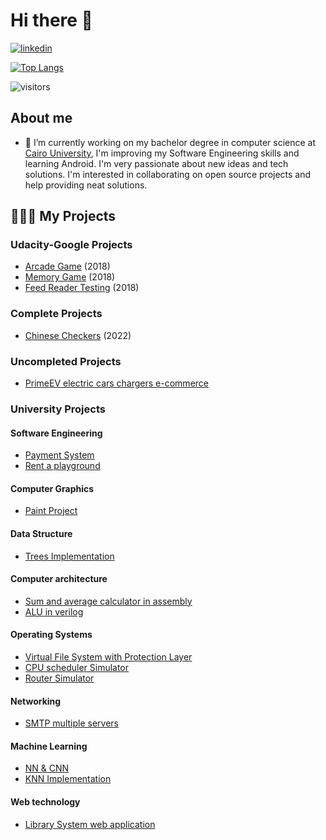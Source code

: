 # Hi there 👋
[![linkedin](https://cloud.githubusercontent.com/assets/17016297/18839848/0fc7e74e-83d2-11e6-8c6a-277fc9d6e067.png)][2]


[![Top Langs](https://github-readme-stats.vercel.app/api/top-langs/?username=KarimAboshamia&layout=compact)](https://github.com/KarimAboshamia/github-readme-stats)


 ![visitors](https://visitor-badge.laobi.icu/badge?page_id=KarimAboshamia.KarimAboshamia)

## About me
- 🔭 I’m currently working on my bachelor degree in computer science at [Cairo University][1], I'm improving my Software Engineering skills and learning Android. I'm very passionate about new ideas and tech solutions.
I'm interested in collaborating on open source projects and help providing neat solutions.


[1]:https://cu.edu.eg/Home
[2]:www.linkedin.com/in/karimaboshamia

## 👨🏻‍💻 My Projects
### Udacity-Google Projects

- [Arcade Game](https://github.com/KarimAboshamia/Arcade-Game) (2018)
- [Memory Game](https://github.com/KarimAboshamia/Memory-Game) (2018)
- [Feed Reader Testing](https://github.com/KarimAboshamia/Feed-Reader-Testing) (2018)

### Complete Projects
- [Chinese Checkers](https://github.com/KarimAboshamia/Chinese-Checkers) (2022)

### Uncompleted Projects
- [PrimeEV electric cars chargers e-commerce](https://github.com/KarimAboshamia/primeEVDev)

### University Projects

#### Software Engineering
- [Payment System](https://github.com/KarimAboshamia/Payment-System)
- [Rent a playground](https://github.com/KarimAboshamia/GoFo-FCAI-Project)

#### Computer Graphics
- [Paint Project](https://github.com/Khaled-Waled/PaintProject-Win32)

#### Data Structure
- [Trees Implementation](https://github.com/KarimAboshamia/Tree-Structures-Implementation)

#### Computer architecture
- [Sum and average calculator in assembly](https://github.com/KarimAboshamia/Sum_AVG_Assembly)
- [ALU in verilog](https://github.com/KarimAboshamia/Verilog_ALU)

#### Operating Systems
- [Virtual File System with Protection Layer](https://github.com/KarimAboshamia/Virtual-File-System-with-Protection-Layer)
- [CPU scheduler Simulator](https://github.com/KarimAboshamia/CPU_Scheduler_Simulator)
- [Router Simulator](https://github.com/KarimAboshamia/OSRouter)

#### Networking
- [SMTP multiple servers](https://github.com/KarimAboshamia/SMTP-Multiple-servers-)

#### Machine Learning
- [NN & CNN](https://github.com/KarimAboshamia/NN-And-CNN)
- [KNN Implementation](https://github.com/KarimAboshamia/KNN)

#### Web technology
- [Library System web application](https://github.com/KarimAboshamia/Library_System-Django-)

